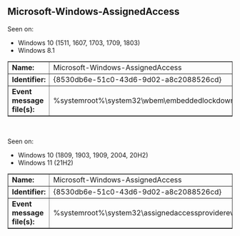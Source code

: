 ## Microsoft-Windows-AssignedAccess

Seen on:
* Windows 10 (1511, 1607, 1703, 1709, 1803)
* Windows 8.1

<table border="1" class="docutils">
  <tbody>
    <tr>
      <td><b>Name:</b></td>
      <td>Microsoft-Windows-AssignedAccess</td>
    </tr>
    <tr>
      <td><b>Identifier:</b></td>
      <td>{8530db6e-51c0-43d6-9d02-a8c2088526cd}</td>
    </tr>
    <tr>
      <td><b>Event message file(s):</b></td>
      <td>%systemroot%\system32\wbem\embeddedlockdownwmi.dll</td>
    </tr>
  </tbody>
</table>

&nbsp;

Seen on:
* Windows 10 (1809, 1903, 1909, 2004, 20H2)
* Windows 11 (21H2)

<table border="1" class="docutils">
  <tbody>
    <tr>
      <td><b>Name:</b></td>
      <td>Microsoft-Windows-AssignedAccess</td>
    </tr>
    <tr>
      <td><b>Identifier:</b></td>
      <td>{8530db6e-51c0-43d6-9d02-a8c2088526cd}</td>
    </tr>
    <tr>
      <td><b>Event message file(s):</b></td>
      <td>%systemroot%\system32\assignedaccessproviderevents.dll</td>
    </tr>
  </tbody>
</table>

&nbsp;

